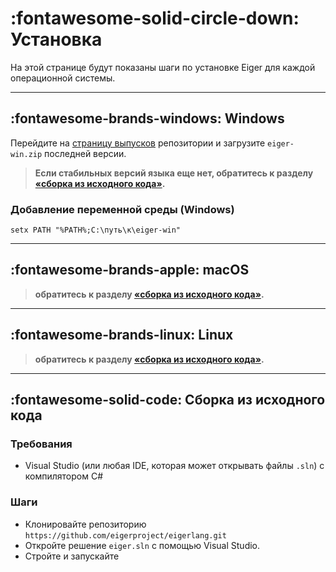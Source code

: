 # __:fontawesome-solid-circle-down: Установка__

На этой странице будут показаны шаги по установке Eiger для каждой операционной системы.

---

## :fontawesome-brands-windows: Windows
Перейдите на [страницу выпусков](https://github.com/eigerproject/eigerlang/releases) репозитории и загрузите `eiger-win.zip` последней версии.
> __Если стабильных версий языка еще нет, обратитесь к разделу [«сборка из исходного кода»](#_2).__
### Добавление переменной среды (Windows)
```batch
setx PATH "%PATH%;C:\путь\к\eiger-win"
```

---

## :fontawesome-brands-apple: macOS
> __обратитесь к разделу [«сборка из исходного кода»](#_2).__

---

## :fontawesome-brands-linux: Linux
> __обратитесь к разделу [«сборка из исходного кода»](#_2).__

---

## :fontawesome-solid-code: Сборка из исходного кода
### Требования
 - Visual Studio (или любая IDE, которая может открывать файлы `.sln`) с компилятором C#
### Шаги
 - Клонировайте репозиторию `https://github.com/eigerproject/eigerlang.git`
 - Откройте решение `eiger.sln` с помощью Visual Studio.
 - Стройте и запускайте